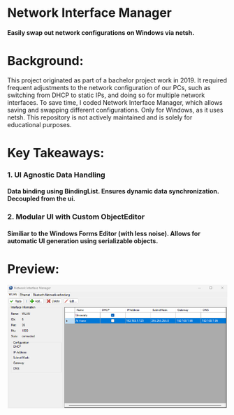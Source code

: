 # Network Interface Manager
#### Easily swap out network configurations on Windows via netsh. 

# Background:

This project originated as part of a bachelor project work in 2019. 
It required frequent adjustments to the network configuration of our PCs, such as switching from DHCP to static IPs, and doing so for multiple network interfaces. 
To save time, I coded Network Interface Manager, which allows saving and swapping different configurations. Only for Windows, as it uses netsh.
This repository is not actively maintained and is solely for educational purposes.

# Key Takeaways:
### 1. UI Agnostic Data Handling
#### Data binding using BindingList. Ensures dynamic data synchronization. Decoupled from the ui.
### 2. Modular UI with Custom ObjectEditor
#### Similiar to the Windows Forms Editor (with less noise). Allows for automatic UI generation using serializable objects. 

# Preview:

![alt text](./Docs/Interface.png?raw=true "The Configuration Overview")